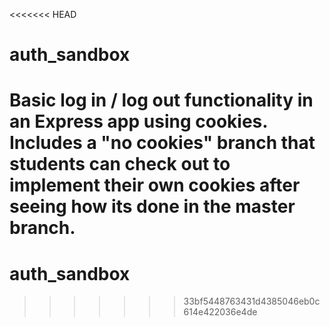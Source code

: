 <<<<<<< HEAD
# auth_sandbox

Basic log in / log out functionality in an Express app using cookies.
Includes a "no cookies" branch that students can check out to implement their own cookies
after seeing how its done in the master branch.
=======
# auth_sandbox
>>>>>>> 33bf5448763431d4385046eb0c614e422036e4de
